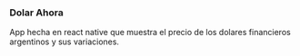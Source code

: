 ### Dolar Ahora

App hecha en react native que muestra el precio de los dolares financieros argentinos y sus variaciones.